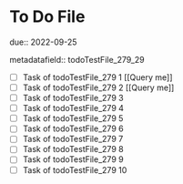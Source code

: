 # To Do File

due:: 2022-09-25

metadatafield:: todoTestFile_279_29

- [ ] Task of todoTestFile_279 1 [[Query me]]
- [ ] Task of todoTestFile_279 2 [[Query me]]
- [ ] Task of todoTestFile_279 3
- [ ] Task of todoTestFile_279 4
- [ ] Task of todoTestFile_279 5
- [ ] Task of todoTestFile_279 6
- [ ] Task of todoTestFile_279 7
- [ ] Task of todoTestFile_279 8
- [ ] Task of todoTestFile_279 9
- [ ] Task of todoTestFile_279 10